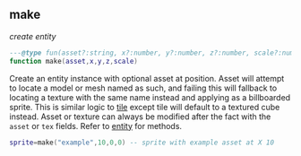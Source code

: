 ## make

_create entity_

```lua
---@type fun(asset?:string, x?:number, y?:number, z?:number, scale?:number)
function make(asset,x,y,z,scale)
```

Create an entity instance with optional asset at position. Asset will attempt to locate a model or mesh named as such, and failing this will fallback to locating a texture with the same name instead and applying as a billboarded sprite. This is similar logic to [tile](#tile) except tile will default to a textured cube instead. Asset or texture can always be modified after the fact with the `asset` or `tex` fields. Refer to [entity](#entity) for methods.

```lua
sprite=make("example",10,0,0) -- sprite with example asset at X 10
```
